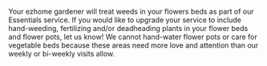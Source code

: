 Your ezhome gardener will treat weeds in your flowers beds as part of our Essentials service. If you would like to upgrade your service to include hand-weeding, fertilizing and/or deadheading plants in your flower beds and flower pots, let us know! We cannot hand-water flower pots or care for vegetable beds because these areas need more love and attention than our weekly or bi-weekly visits allow.